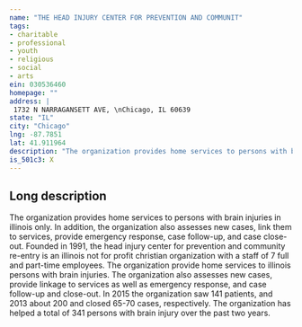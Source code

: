 ```yaml
---
name: "THE HEAD INJURY CENTER FOR PREVENTION AND COMMUNIT"
tags:
- charitable
- professional
- youth
- religious
- social
- arts
ein: 030536460
homepage: ""
address: |
 1732 N NARRAGANSETT AVE, \nChicago, IL 60639
state: "IL"
city: "Chicago"
lng: -87.7851
lat: 41.911964
description: "The organization provides home services to persons with brain injuries in illinois only. In addition, the organization also assesses new cases, link them to services, provide emergency response, case follow-up, and case close-out. "
is_501c3: X
---
```


## Long description

The organization provides home services to persons with brain injuries in illinois only. In addition, the organization also assesses new cases, link them to services, provide emergency response, case follow-up, and case close-out. Founded in 1991, the head injury center for prevention and community re-entry is an illinois not for profit christian organization with a staff of 7 full and part-time employees. The organization provide home services to illinois persons with brain injuries. The organization also assesses new cases, provide linkage to services as well as emergency response, and case follow-up and close-out. In 2015 the organization saw 141 patients, and 2013 about 200 and closed 65-70 cases, respectively. The organization has helped a total of 341 persons with brain injury over the past two years. 
